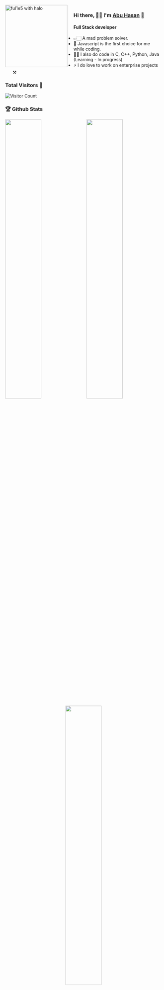 <br />
<img src="https://i.ibb.co/jyT3mQH/png-gif.gif" align="left" width="200" style="margin-right: 20px;" alt="ful1e5 with halo"/>

### Hi there, 🙋‍♂ I'm [Abu Hasan][website] 👋

#### Full Stack developer

- 👉🏻 A mad problem solver.
- 🌲 Javascript is the first choice for me while coding.
- 🙋‍♂️ I also do code in C, C++, Python, Java (Learning - In progress)
- ⚡ I do love to work on enterprise projects ⚒

### Total Visitors 👀
<img src="https://profile-counter.glitch.me/dev-abuhasan/count.svg" alt="Visitor Count"/>

### 🏆 Github Stats

  <img  src="https://github-readme-stats.vercel.app/api?username=dev-abuhasan&show_icons=true&hide_border=true&theme=dark" width="48%" align="right" >
  <img  src="https://github-readme-streak-stats.herokuapp.com/?user=dev-abuhasan&theme=dark&show_icons=true&hide_border=true" width="48%" >
  
  <p align="center">
    <img src = "https://github-readme-stats.vercel.app/api/top-langs/?username=dev-abuhasan&theme=dark&show_icons=true&hide_border=true&layout=compact" width="48%"/>
  </p>

### Connect with me:

[![LinkedIn Connect](https://img.shields.io/badge/%20-Connect-black?color=14171A&labelColor=212121&logo=linkedin&logoColor=ffffff)](https://www.linkedin.com/in/devabuhasan)   [![Facebook Follow](https://img.shields.io/badge/%20-Follow-black?color=14171A&labelColor=1976d2&logo=facebook&logoColor=ffffff)](https://www.facebook.com/dev.abuhasan) [![Questions](https://img.shields.io/badge/%20-Questions-black?color=14171A&labelColor=fff&logo=stackoverflow&logoColor=0c0d0e26)](https://stackoverflow.com/users/14534969/abu-hasan)

<br />


[website]: https://abu-hasan-me.web.app/
[linkedin]: https://abu-hasan-me.web.app/
[webdevplaylist]: https://abu-hasan-me.web.app/
[jsplaylist]: https://abu-hasan-me.web.app/
[cssplaylist]: https://abu-hasan-me.web.app/
[reactplaylist]: https://abu-hasan-me.web.app/
